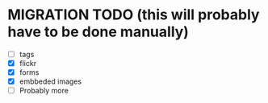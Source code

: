 # MIGRATION TODO (this will probably have to be done manually)
- [ ] tags
- [x] flickr
- [x] forms
- [x] embbeded images
- [ ] Probably more
